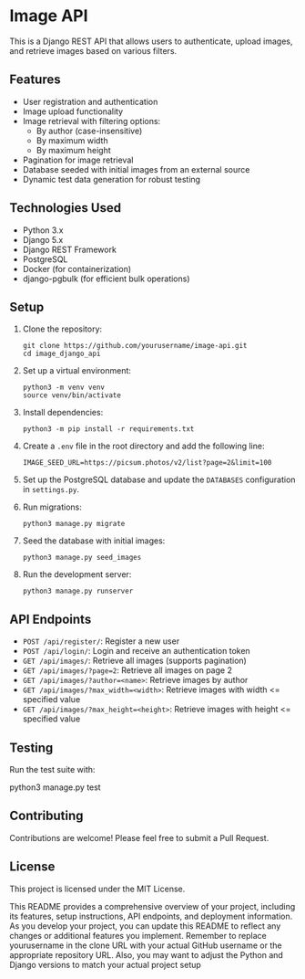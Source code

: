 # Image API

This is a Django REST API that allows users to authenticate, upload images, and retrieve images based on various filters.

## Features

- User registration and authentication
- Image upload functionality
- Image retrieval with filtering options:
  - By author (case-insensitive)
  - By maximum width
  - By maximum height
- Pagination for image retrieval
- Database seeded with initial images from an external source
- Dynamic test data generation for robust testing

## Technologies Used

- Python 3.x
- Django 5.x
- Django REST Framework
- PostgreSQL
- Docker (for containerization)
- django-pgbulk (for efficient bulk operations)

## Setup

1. Clone the repository:
   ```
   git clone https://github.com/yourusername/image-api.git
   cd image_django_api
   ```

2. Set up a virtual environment:
   ```
   python3 -m venv venv
   source venv/bin/activate
   ```

3. Install dependencies:
   ```
   python3 -m pip install -r requirements.txt
   ```

4. Create a `.env` file in the root directory and add the following line:
   ```
   IMAGE_SEED_URL=https://picsum.photos/v2/list?page=2&limit=100
   ```

5. Set up the PostgreSQL database and update the `DATABASES` configuration in `settings.py`.

6. Run migrations:
   ```
   python3 manage.py migrate
   ```

7. Seed the database with initial images:
   ```
   python3 manage.py seed_images
   ```

8. Run the development server:
   ```
   python3 manage.py runserver
   ```

## API Endpoints

- `POST /api/register/`: Register a new user
- `POST /api/login/`: Login and receive an authentication token
- `GET /api/images/`: Retrieve all images (supports pagination)
- `GET /api/images/?page=2`: Retrieve all images on page 2
- `GET /api/images/?author=<name>`: Retrieve images by author
- `GET /api/images/?max_width=<width>`: Retrieve images with width <= specified value
- `GET /api/images/?max_height=<height>`: Retrieve images with height <= specified value

## Testing

Run the test suite with:

python3 manage.py test


## Contributing

Contributions are welcome! Please feel free to submit a Pull Request.

## License

This project is licensed under the MIT License.

This README provides a comprehensive overview of your project, including its features, setup instructions, API endpoints, and deployment information. As you develop your project, you can update this README to reflect any changes or additional features you implement.
Remember to replace yourusername in the clone URL with your actual GitHub username or the appropriate repository URL. Also, you may want to adjust the Python and Django versions to match your actual project setup